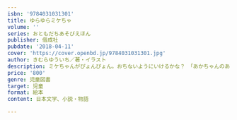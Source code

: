 ```yaml
---
isbn: '9784031031301'
title: ゆらゆらミケちゃ
volume: ''
series: おともだちあそびえほん
publisher: 偕成社
pubdate: '2018-04-11'
cover: 'https://cover.openbd.jp/9784031031301.jpg'
author: きむらゆういち／著・イラスト
description: ミケちゃんがぴょんぴょん。おちないようにいけるかな？　「あかちゃんのあそびえほん」のミケちゃんといっしょに、体を動かします。
price: '800'
genre: 児童図書
target: 児童
format: 絵本
content: 日本文学、小説・物語

---
```

